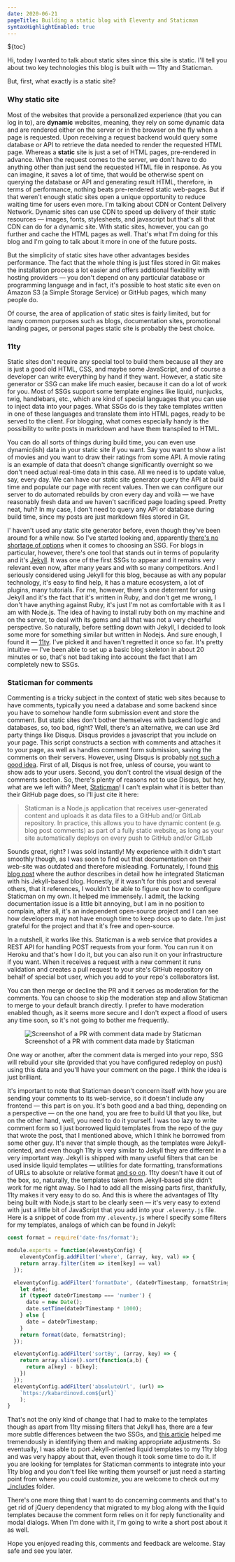 ```yaml
---
date: 2020-06-21
pageTitle: Building a static blog with Eleventy and Staticman 
syntaxHighlightEnabled: true
---
```


${toc}

Hi, today I wanted to talk about static sites since this site is static. I'll tell you about two key technologies this blog is built with — 11ty and Staticman.

But, first, what exactly is a static site?

### Why static site

Most of the websites that provide a personalized experience (that you can log in to), are **dynamic** websites, meaning, they rely on some dynamic data and are rendered either on the server or in the browser on the fly when a page is requested. Upon receiving a request backend would query some database or API to retrieve the data needed to render the requested HTML page.
Whereas a **static** site is just a set of HTML pages, pre-rendered in advance. When the request comes to the server, we don't have to do anything other than just send the requested HTML file in response. As you can imagine, it saves a lot of time, that would be otherwise spent on querying the database or API and generating result HTML, therefore, in terms of performance, nothing beats pre-rendered static web-pages. But if that weren't enough static sites open a unique opportunity to reduce waiting time for users even more. I'm talking about CDN or Content Delivery Network. Dynamic sites can use CDN to speed up delivery of their static resources — images, fonts, stylesheets, and javascript but that's all that CDN can do for a dynamic site. With static sites, however, you can go further and cache the HTML pages as well. That's what I'm doing for this blog and I'm going to talk about it more in one of the future posts. 

But the simplicity of static sites have other advantages besides performance. The fact that the whole thing is just files stored in Git makes the installation process a lot easier and offers additional flexibility with hosting providers — you don't depend on any particular database or programming language and in fact, it's possible to host static site even on Amazon S3 (a Simple Storage Service) or GitHub pages, which many people do.

Of course, the area of application of static sites is fairly limited, but for many common purposes such as blogs, documentation sites, promotional landing pages, or personal pages static site is probably the best choice.

### 11ty

Static sites don't require any special tool to build them because all they are is just a good old HTML, CSS, and maybe some JavaScript, and of course a developer can write everything by hand if they want. However, a static site generator or SSG can make life much easier, because it can do a lot of work for you. Most of SSGs support some template engines like liquid, nunjucks, twig, handlebars, etc., which are kind of special languages that you can use to inject data into your pages. What SSGs do is they take templates written in one of these languages and translate them into HTML pages, ready to be served to the client. For blogging, what comes especially handy is the possibility to write posts in markdown and have them transpiled to HTML.

You can do all sorts of things during build time, you can even use dynamic(ish) data in your static site if you want. Say you want to show a list of movies and you want to draw their ratings from some API. A movie rating is an example of data that doesn't change significantly overnight so we don't need actual real-time data in this case. All we need is to update value, say, every day. We can have our static site generator query the API at build time and populate our page with recent values. Then we can configure our server to do automated rebuilds by cron every day and voilà — we have reasonably fresh data and we haven't sacrificed page loading speed. Pretty neat, huh? In my case, I don't need to query any API or database during build time, since my posts are just markdown files stored in Git.

I' haven't used any static site generator before, even though they've been around for a while now. So I've started looking and, apparently [there's no shortage of options](https://github.com/myles/awesome-static-generators) when it comes to choosing an SSG. For blogs in particular, however, there's one tool that stands out in terms of popularity and it's [Jekyll](https://jekyllrb.com/). It was one of the first SSGs to appear and it remains very relevant even now, after many years and with so many competitors. And I seriously considered using Jekyll for this blog, because as with any popular technology, it's easy to find help, it has a mature ecosystem, a lot of plugins, many tutorials. For me, however, there's one deterrent for using Jekyll and it's the fact that it's written in Ruby, and don't get me wrong, I don't have anything against Ruby, it's just I'm not as comfortable with it as I am with Node.js. The idea of having to install ruby both on my machine and on the server, to deal with its gems and all that was not a very cheerful perspective. So naturally, before settling down with Jekyll, I decided to look some more for something similar but written in Nodejs. And sure enough, I found it — [11ty](https://www.11ty.dev/). I've picked it and haven't regretted it once so far. It's pretty intuitive — I've been able to set up a basic blog skeleton in about 20 minutes or so, that's not bad taking into account the fact that I am completely new to SSGs.

### Staticman for comments

Commenting is a tricky subject in the context of static web sites because to have comments, typically you need a database and some backend since you have to somehow  handle form submission event and store the comment. But static sites don't bother themselves with backend logic and databases, so, too bad, right? Well, there's an alternative, we can use 3rd party things like Disqus. Disqus provides a javascript that you include on your page. This script constructs a section with comments and attaches it to your page, as well as handles comment form submission, saving the comments on their servers. However, using Disqus is probably [not such a good idea](https://fatfrogmedia.com/delete-disqus-comments-wordpress/). First of all, Disqus is not free, unless of course, you want to show ads to your users. Second, you don't control the visual design of the comments section. So, there's plenty of reasons not to use Disqus, but hey, what are we left with? Meet, [Staticman](https://staticman.net/)!
I can't explain what it is better than their GitHub page does, so I'll just cite it here:

> Staticman is a Node.js application that receives user-generated content and uploads it as data files to a GitHub and/or GitLab repository. In practice, this allows you to have dynamic content (e.g. blog post comments) as part of a fully static website, as long as your site automatically deploys on every push to GitHub and/or GitLab

Sounds great, right? I was sold instantly! My experience with it didn't start smoothly though, as I was soon to find out that documentation on their web-site was outdated and therefore misleading. Fortunately, I found [this blog post](https://travisdowns.github.io/blog/2020/02/05/now-with-comments.html) where the author describes in detail how he integrated Staticman with his Jekyll-based blog. Honestly, if it wasn't for this post and several others, that it references, I wouldn't be able to figure out how to configure Staticman on my own. It helped me immensely. I admit, the lacking documentation issue is a little bit annoying, but I am in no position to complain, after all, it's an independent open-source project and I can see how developers may not have enough time to keep docs up to date. I'm just grateful for the project and that it's free and open-source. 

In a nutshell, it works like this.
Staticman is a web service that provides a REST API for handling POST requests from your form. You can run it on Heroku and that's how I do it, but you can also run it on your infrastructure if you want.
When it receives a request with a new comment it runs validation and creates a pull request to your site's GitHub repository on behalf of special bot user, which you add to your repo's collaborators list.

You can then merge or decline the PR and it serves as moderation for the comments. You can choose to skip the moderation step and allow Staticman to merge to your default branch directly. I prefer to have moderation enabled though, as it seems more secure and I don't expect a flood of users any time soon, so it's not going to bother me frequently.

<figure>
  <picture>
    <source srcset="/assets/images/PR.PNG" media="(min-width: 800px)" />
    <source srcset="/assets/images/PR-cropped-1.png" media="(max-width: 800px)" />
    <img src="/assets/images/PR-cropped-1.png" alt="Screenshot of a PR with comment data made by Staticman" /> 
  </picture>
  <span class="image-caption">Screenshot of a PR with comment data made by Staticman</span>  
</figure>


One way or another, after the comment data is merged into your repo, SSG will rebuild your site (provided that you have configured redeploy on push) using this data and you'll have your comment on the page. I think the idea is just brilliant.

It's important to note that Staticman doesn't concern itself with how you are sending your comments to its web-service, so it doesn't include any frontend — this part is on you. It's both good and a bad thing, depending on a perspective — on the one hand, you are free to build UI that you like, but on the other hand, well, you need to do it yourself. I was too lazy to write comment form so I just borrowed liquid templates from the repo of the guy that wrote the post, that I mentioned above, which I think he borrowed from some other guy.
It's never that simple though, as the templates were Jekyll-oriented, and even though 11ty is very similar to Jekyll they are different in a very important way. Jekyll is shipped with many useful filters that can be used inside liquid templates — utilities for date formatting, transformations of URLs to absolute or relative format [and so on](https://jekyllrb.com/docs/liquid/filters/). 11ty doesn't have it out of the box, so, naturally, the templates taken from Jekyll-based site didn't work for me right away. So I had to add all the missing parts first, thankfully, 11ty makes it very easy to do so. And this is where the advantages of 11ty being built with Node.js start to be clearly seen — it's very easy to extend with just a little bit of JavaScript that you add into your `.eleventy.js` file. Here is a snippet of code from my `.eleventy.js` where I specify some filters for my templates, analogs of which can be found in Jekyll:

``` js
const format = require('date-fns/format');

module.exports = function(eleventyConfig) {
    eleventyConfig.addFilter('where', (array, key, val) => {
    return array.filter(item => item[key] == val)
  });

  eleventyConfig.addFilter('formatDate', (dateOrTimestamp, formatString) => {
    let date;
    if (typeof dateOrTimestamp === 'number') {
      date = new Date();
      date.setTime(dateOrTimestamp * 1000);
    } else {
      date = dateOrTimestamp;
    }
    return format(date, formatString);
  });

  eleventyConfig.addFilter('sortBy', (array, key) => {
    return array.slice().sort(function(a,b) {
      return a[key] - b[key];
    })
  });
  eleventyConfig.addFilter('absoluteUrl', (url) => 
    `https://kabardinovd.com${url}`
    );
}

```

That's not the only kind of change that I had to make to the templates though as apart from 11ty missing filters that Jekyll has, there are a few more subtle differences between the two SSGs, and [this article](https://24ways.org/2018/turn-jekyll-up-to-eleventy/) helped me tremendously in identifying them and making appropriate adjustments. So eventually, I was able to port Jekyll-oriented liquid templates to my 11ty blog and was very happy about that, even though it took some time to do it. If you are looking for templates for Staticman comments to integrate into your 11ty blog and you don't feel like writing them yourself or just need a starting point from where you could customize, you are welcome to check out my [_includes](https://github.com/dKab/blog/tree/master/_includes) folder.

There's one more thing that I want to do concerning comments and that's to get rid of jQuery dependency that migrated to my blog along with the liquid templates because the comment form relies on it for reply functionality and modal dialogs. When I'm done with it, I'm going to write a short post about it as well. 

Hope you enjoyed reading this, comments and feedback are welcome. Stay safe and see you later.


